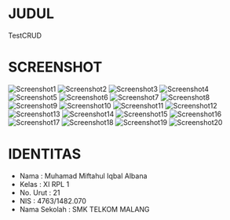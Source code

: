 # JUDUL
  TestCRUD

# SCREENSHOT
![Screenshot1](https://s10.postimg.org/symhez691/Screenshot_10.png)
![Screenshot2](https://s10.postimg.org/8sizg3alh/Screenshot_11.png)
![Screenshot3](https://s10.postimg.org/zevg52esl/Screenshot_12.png)
![Screenshot4](https://s10.postimg.org/gny48n9lx/Screenshot_13.png)
![Screenshot5](https://s10.postimg.org/rot9do1ut/Screenshot_14.png)
![Screenshot6](https://s10.postimg.org/iv2cwkew5/Screenshot_15.png)
![Screenshot7](https://s10.postimg.org/t6epp86lh/Screenshot_16.png)
![Screenshot8](https://s10.postimg.org/hvc20uzqd/Screenshot_17.png)
![Screenshot9](https://s10.postimg.org/9r3xw4db9/Screenshot_18.png)
![Screenshot10](https://s10.postimg.org/r5o64eag5/Screenshot_19.png)
![Screenshot11](https://s10.postimg.org/d0id2l1et/Screenshot_20.png)
![Screenshot12](https://s10.postimg.org/ybfx6ujj9/Screenshot_21.png)
![Screenshot13](https://s10.postimg.org/4kssl2yjp/Screenshot_22.png)
![Screenshot14](https://s10.postimg.org/5ohias8kl/Screenshot_23.png)
![Screenshot15](https://s10.postimg.org/nskivf691/Screenshot_24.png)
![Screenshot16](https://s10.postimg.org/acxi5yxr9/Screenshot_25.png)
![Screenshot17](https://s10.postimg.org/ldsnazq05/Screenshot_26.png)
![Screenshot18](https://s10.postimg.org/kpjss1rad/Screenshot_27.png)
![Screenshot19](https://s10.postimg.org/tlukvzhwl/Screenshot_28.png)
![Screenshot20](https://s10.postimg.org/dc4et378l/Screenshot_29.png)

# IDENTITAS
- Nama         : Muhamad Miftahul Iqbal Albana
- Kelas        : XI RPL 1
- No. Urut     : 21
- NIS          : 4763/1482.070
- Nama Sekolah : SMK TELKOM MALANG
